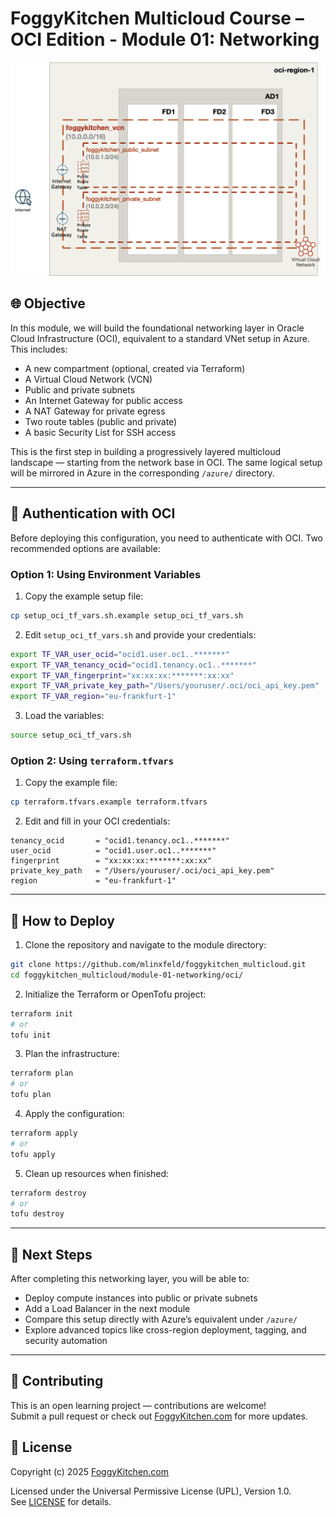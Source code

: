 # FoggyKitchen Multicloud Course – OCI Edition - **Module 01: Networking**

![](module-01-networking-oci.jpg)

## 🌐 Objective

In this module, we will build the foundational networking layer in Oracle Cloud Infrastructure (OCI), equivalent to a standard VNet setup in Azure. This includes:

- A new compartment (optional, created via Terraform)
- A Virtual Cloud Network (VCN)
- Public and private subnets
- An Internet Gateway for public access
- A NAT Gateway for private egress
- Two route tables (public and private)
- A basic Security List for SSH access

This is the first step in building a progressively layered multicloud landscape — starting from the network base in OCI. The same logical setup will be mirrored in Azure in the corresponding `/azure/` directory.

---

## 🔐 Authentication with OCI

Before deploying this configuration, you need to authenticate with OCI. Two recommended options are available:

### Option 1: Using Environment Variables

1. Copy the example setup file:

```bash
cp setup_oci_tf_vars.sh.example setup_oci_tf_vars.sh
```

2. Edit `setup_oci_tf_vars.sh` and provide your credentials:

```bash
export TF_VAR_user_ocid="ocid1.user.oc1..*******"
export TF_VAR_tenancy_ocid="ocid1.tenancy.oc1..*******"
export TF_VAR_fingerprint="xx:xx:xx:*******:xx:xx"
export TF_VAR_private_key_path="/Users/youruser/.oci/oci_api_key.pem"
export TF_VAR_region="eu-frankfurt-1"
```

3. Load the variables:

```bash
source setup_oci_tf_vars.sh
```

### Option 2: Using `terraform.tfvars`

1. Copy the example file:

```bash
cp terraform.tfvars.example terraform.tfvars
```

2. Edit and fill in your OCI credentials:

```hcl
tenancy_ocid       = "ocid1.tenancy.oc1..*******"
user_ocid          = "ocid1.user.oc1..*******"
fingerprint        = "xx:xx:xx:*******:xx:xx"
private_key_path   = "/Users/youruser/.oci/oci_api_key.pem"
region             = "eu-frankfurt-1"
```

---

## 🚀 How to Deploy

1. Clone the repository and navigate to the module directory:

```bash
git clone https://github.com/mlinxfeld/foggykitchen_multicloud.git
cd foggykitchen_multicloud/module-01-networking/oci/
```

2. Initialize the Terraform or OpenTofu project:

```bash
terraform init
# or
tofu init
```

3. Plan the infrastructure:

```bash
terraform plan
# or
tofu plan
```

4. Apply the configuration:

```bash
terraform apply
# or
tofu apply
```

5. Clean up resources when finished:

```bash
terraform destroy
# or
tofu destroy
```

---

## 📘 Next Steps

After completing this networking layer, you will be able to:

- Deploy compute instances into public or private subnets
- Add a Load Balancer in the next module
- Compare this setup directly with Azure’s equivalent under `/azure/`
- Explore advanced topics like cross-region deployment, tagging, and security automation

---

## 📣 Contributing

This is an open learning project — contributions are welcome!  
Submit a pull request or check out [FoggyKitchen.com](https://foggykitchen.com/) for more updates.

## 🪪 License
Copyright (c) 2025 [FoggyKitchen.com](https://foggykitchen.com/)

Licensed under the Universal Permissive License (UPL), Version 1.0.  
See [LICENSE](../../LICENSE) for details.